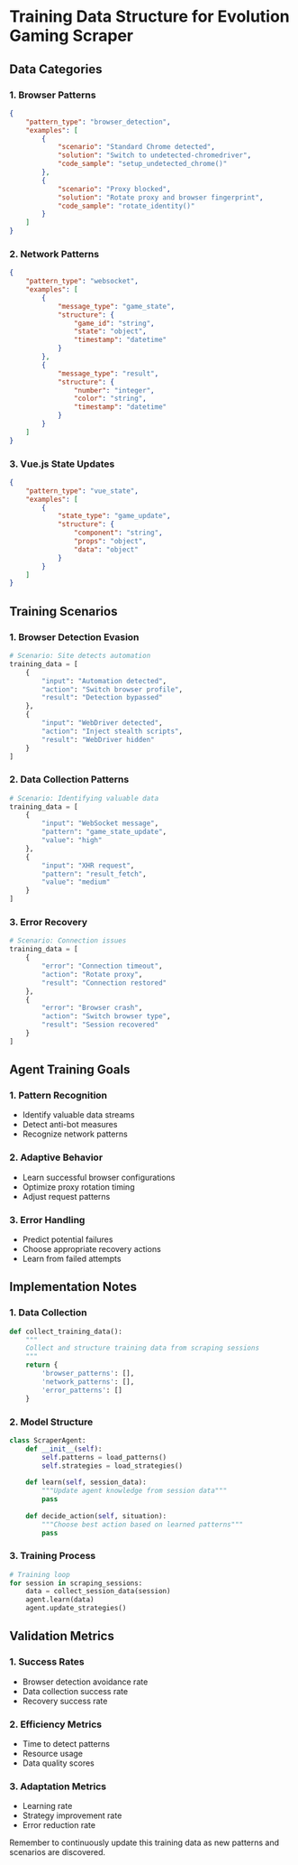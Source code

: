# Training Data Structure for Evolution Gaming Scraper

## Data Categories

### 1. Browser Patterns
```json
{
    "pattern_type": "browser_detection",
    "examples": [
        {
            "scenario": "Standard Chrome detected",
            "solution": "Switch to undetected-chromedriver",
            "code_sample": "setup_undetected_chrome()"
        },
        {
            "scenario": "Proxy blocked",
            "solution": "Rotate proxy and browser fingerprint",
            "code_sample": "rotate_identity()"
        }
    ]
}
```

### 2. Network Patterns
```json
{
    "pattern_type": "websocket",
    "examples": [
        {
            "message_type": "game_state",
            "structure": {
                "game_id": "string",
                "state": "object",
                "timestamp": "datetime"
            }
        },
        {
            "message_type": "result",
            "structure": {
                "number": "integer",
                "color": "string",
                "timestamp": "datetime"
            }
        }
    ]
}
```

### 3. Vue.js State Updates
```json
{
    "pattern_type": "vue_state",
    "examples": [
        {
            "state_type": "game_update",
            "structure": {
                "component": "string",
                "props": "object",
                "data": "object"
            }
        }
    ]
}
```

## Training Scenarios

### 1. Browser Detection Evasion
```python
# Scenario: Site detects automation
training_data = [
    {
        "input": "Automation detected",
        "action": "Switch browser profile",
        "result": "Detection bypassed"
    },
    {
        "input": "WebDriver detected",
        "action": "Inject stealth scripts",
        "result": "WebDriver hidden"
    }
]
```

### 2. Data Collection Patterns
```python
# Scenario: Identifying valuable data
training_data = [
    {
        "input": "WebSocket message",
        "pattern": "game_state_update",
        "value": "high"
    },
    {
        "input": "XHR request",
        "pattern": "result_fetch",
        "value": "medium"
    }
]
```

### 3. Error Recovery
```python
# Scenario: Connection issues
training_data = [
    {
        "error": "Connection timeout",
        "action": "Rotate proxy",
        "result": "Connection restored"
    },
    {
        "error": "Browser crash",
        "action": "Switch browser type",
        "result": "Session recovered"
    }
]
```

## Agent Training Goals

### 1. Pattern Recognition
- Identify valuable data streams
- Detect anti-bot measures
- Recognize network patterns

### 2. Adaptive Behavior
- Learn successful browser configurations
- Optimize proxy rotation timing
- Adjust request patterns

### 3. Error Handling
- Predict potential failures
- Choose appropriate recovery actions
- Learn from failed attempts

## Implementation Notes

### 1. Data Collection
```python
def collect_training_data():
    """
    Collect and structure training data from scraping sessions
    """
    return {
        'browser_patterns': [],
        'network_patterns': [],
        'error_patterns': []
    }
```

### 2. Model Structure
```python
class ScraperAgent:
    def __init__(self):
        self.patterns = load_patterns()
        self.strategies = load_strategies()
        
    def learn(self, session_data):
        """Update agent knowledge from session data"""
        pass
        
    def decide_action(self, situation):
        """Choose best action based on learned patterns"""
        pass
```

### 3. Training Process
```python
# Training loop
for session in scraping_sessions:
    data = collect_session_data(session)
    agent.learn(data)
    agent.update_strategies()
```

## Validation Metrics

### 1. Success Rates
- Browser detection avoidance rate
- Data collection success rate
- Recovery success rate

### 2. Efficiency Metrics
- Time to detect patterns
- Resource usage
- Data quality scores

### 3. Adaptation Metrics
- Learning rate
- Strategy improvement rate
- Error reduction rate

Remember to continuously update this training data as new patterns and scenarios are discovered.
